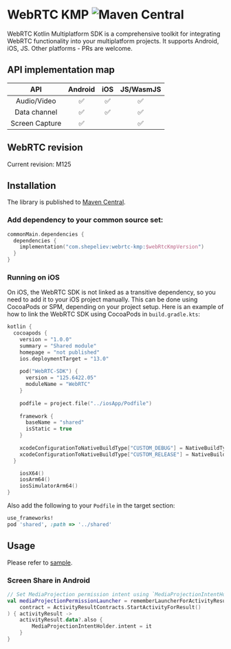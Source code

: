 # WebRTC KMP ![Maven Central](https://img.shields.io/maven-central/v/com.shepeliev/webrtc-kmp?style=flat-square)

WebRTC Kotlin Multiplatform SDK is a comprehensive toolkit for integrating WebRTC functionality into your multiplatform projects. 
It supports Android, iOS, JS. Other platforms - PRs are welcome.


## API implementation map
 API |      Android       | iOS | JS/WasmJS 
 :-: |:------------------:| :-: | :---: 
 Audio/Video | :white_check_mark: | :white_check_mark: | :white_check_mark:
 Data channel | :white_check_mark: | :white_check_mark: | :white_check_mark:
 Screen Capture | :white_check_mark: | | :white_check_mark:

## WebRTC revision
Current revision: M125

## Installation
The library is published to [Maven Central](https://search.maven.org/artifact/com.shepeliev/webrtc-kmp).


### Add dependency to your common source set:
```kotlin
commonMain.dependencies {
  dependencies {
    implementation("com.shepeliev:webrtc-kmp:$webRtcKmpVersion")
  }
}
```

### Running on iOS
On iOS, the WebRTC SDK is not linked as a transitive dependency, so you need to add it to your iOS project manually.
This can be done using CocoaPods or SPM, depending on your project setup. Here is an example of how to link 
the WebRTC SDK using CocoaPods in `build.gradle.kts`:

```kotlin
kotlin {
  cocoapods {
    version = "1.0.0"
    summary = "Shared module"
    homepage = "not published"
    ios.deploymentTarget = "13.0"
   
    pod("WebRTC-SDK") { 
      version = "125.6422.05"
      moduleName = "WebRTC"
    }
  
    podfile = project.file("../iosApp/Podfile")
  
    framework {
      baseName = "shared"
      isStatic = true  
    }
  
    xcodeConfigurationToNativeBuildType["CUSTOM_DEBUG"] = NativeBuildType.DEBUG
    xcodeConfigurationToNativeBuildType["CUSTOM_RELEASE"] = NativeBuildType.RELEASE
  }

    iosX64()
    iosArm64()
    iosSimulatorArm64()
}
```

Also add the following to your `Podfile` in the target section:
```Ruby
use_frameworks!
pod 'shared', :path => '../shared'
```

## Usage

Please refer to [sample](sample/README.md).

### Screen Share in Android
```kotlin
// Set MediaProjection permission intent using `MediaProjectionIntentHolder`
val mediaProjectionPermissionLauncher = rememberLauncherForActivityResult(
    contract = ActivityResultContracts.StartActivityForResult()
) { activityResult ->
    activityResult.data?.also {
        MediaProjectionIntentHolder.intent = it
    }
}
```

